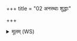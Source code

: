 +++
title = "02 अनस्थाः शुद्धाः"

+++
<details><summary>मूलम् (WS)</summary>

अनस्थाः शुद्धाः पवनेन पूताः शुचयः शुचीनपि यन्ति लोकान् ।  
विष्टारिणमोदनं ये पचन्ति नैषां शिश्नं प्र दहति जातवेदाः ॥ २ ॥
</details>